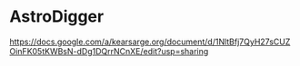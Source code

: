 # AstroDigger
https://docs.google.com/a/kearsarge.org/document/d/1NltBfj7QyH27sCUZOinFK05tKWBsN-dDg1DQrrNCnXE/edit?usp=sharing
